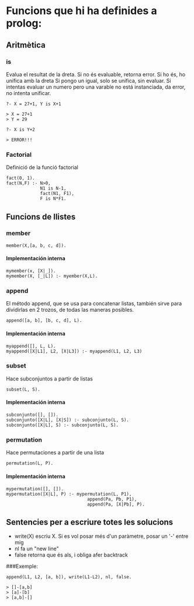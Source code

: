 # Funcions que hi ha definides a prolog:

## Aritmètica

### is
Evalua el resultat de la dreta. Si no és evaluable, retorna error. Si ho és, ho unifica amb la dreta
Si pongo un igual, solo se unifica, sin evaluar.
Si intentas evaluar un numero pero una varable no está instanciada, da error, no intenta unificar.

```{prolog}
?- X = 27+1, Y is X+1

> X = 27+1
> Y = 29
```

```{prolog}
?- X is Y+2

> ERROR!!!
```

### Factorial
Definició de la funció factorial
```{prolog}
fact(0, 1).
fact(N,F) :- N>0,
			 N1 is N-1,
			 fact(N1, F1),
			 F is N*F1.
```

## Funcions de llistes

### member

```{prolog}
member(X,[a, b, c, d]).
```

#### Implementación interna
```{prolog}
mymember(x, [X|_]).
mymember(X, [_|L]) :- myember(X,L).
```

### append
El método append, que se usa para concatenar listas, también sirve para dividirlas en 2 trozos, de todas las maneras posibles.
```{prolog}
append([a, b], [b, c, d], L).
```

#### Implementación interna
```{prolog}
myappend([], L, L).
myappend([X|L1], L2, [X|L3]) :- myappend(L1, L2, L3)
```

### subset
Hace subconjuntos a partir de listas
```{prolog}
subset(L, S).
```

#### Implementación interna
```{prolog}
subconjunto([], []).
subconjunto([X|L], [X|S]) :- subconjunto(L, S).
subconjunto([X|L], S) :- subconjunto(L, S).
```

### permutation
Hace permutaciones a partir de una lista
```{prolog}
permutation(L, P).
```

#### Implementación interna
```{prolog}
mypermutation([], []).
mypermutation([X|L], P) :- mypermutation(L, P1),
							   append(Pa, Pb, P1),
							   append(Pa, [X|Pb], P).
```

## Sentencies per a escriure totes les solucions
- write(X) escriu X. Si es vol posar més d'un paràmetre, posar un '-' entre mig
- nl fa un "new line"
- false retorna que és als, i obliga  afer backtrack

###Exemple:

```{prolog}
append(L1, L2, [a, b]), write(L1-L2), nl, false.

> []-[a,b]
> [a]-[b]
> [a,b]-[]
```
